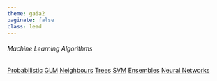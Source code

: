 ```yaml
---
theme: gaia2
paginate: false
class: lead
---
```


###### Machine Learning Algorithms

<div class="dashboard-tiles">
  <a class="tile-link" href="prob.html" style="--tile-bg-img:url('/assets/2025-10-02-08-38-50.png');">Probabilistic</a>
  <a class="tile-link" href="index.html" style="--tile-bg-img:url('/assets/2025-10-01-08-47-10.png');">GLM</a>
  <a class="tile-link" href="index.html" style="--tile-bg-img:url('/assets/2025-10-01-08-47-10.png');">Neighbours</a>
  <a class="tile-link" href="index.html" style="--tile-bg-img:url('/assets/2025-10-01-08-47-10.png');">Trees</a>
  <a class="tile-link" href="index.html" style="--tile-bg-img:url('/assets/2025-10-01-08-47-10.png');">SVM</a>
  <a class="tile-link" href="index.html" style="--tile-bg-img:url('/assets/2025-10-01-08-47-10.png');">Ensembles</a>
  <a class="tile-link" href="nn/index.html" style="--tile-bg-img:url('/assets/2025-10-04-11-51-47.png');">Neural Networks</a>
</div>
